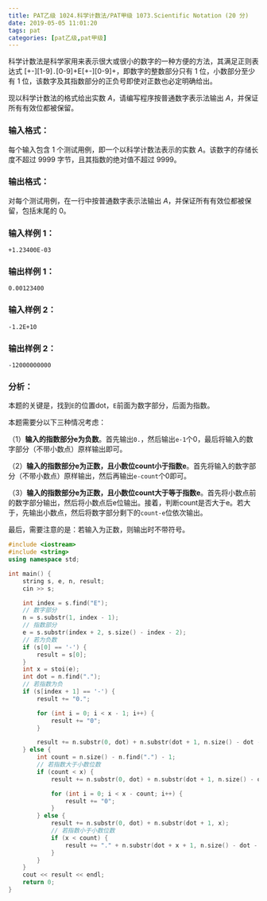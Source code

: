 ```yaml
---
title: PAT乙级 1024.科学计数法/PAT甲级 1073.Scientific Notation (20 分)
date: 2019-05-05 11:01:20
tags: pat
categories: [pat乙级,pat甲级]
---
```


科学计数法是科学家用来表示很大或很小的数字的一种方便的方法，其满足正则表达式 \[+-]\[1-9]`.`[0-9]+E\[+-]\[0-9]+，即数字的整数部分只有 1 位，小数部分至少有 1 位，该数字及其指数部分的正负号即使对正数也必定明确给出。

现以科学计数法的格式给出实数 *A*，请编写程序按普通数字表示法输出 *A*，并保证所有有效位都被保留。

<!--more-->

### 输入格式：

每个输入包含 1 个测试用例，即一个以科学计数法表示的实数 *A*。该数字的存储长度不超过 9999 字节，且其指数的绝对值不超过 9999。

### 输出格式：

对每个测试用例，在一行中按普通数字表示法输出 *A*，并保证所有有效位都被保留，包括末尾的 0。

### 输入样例 1：

```in
+1.23400E-03
```

### 输出样例 1：

```out
0.00123400
```

### 输入样例 2：

```in
-1.2E+10
```

### 输出样例 2：

```out
-12000000000
```

### 分析：

本题的关键是，找到`E`的位置dot，`E`前面为数字部分，后面为指数。

本题需要分以下三种情况考虑：

（1）**输入的指数部分e为负数**。首先输出`0.`，然后输出`e-1`个0，最后将输入的数字部分（不带小数点）原样输出即可。

（2）**输入的指数部分e为正数，且小数位count小于指数e**。首先将输入的数字部分（不带小数点）原样输出，然后再输出`e-count`个0即可。

（3）**输入的指数部分e为正数，且小数位count大于等于指数e**。首先将小数点前的数字部分输出，然后将小数点后e位输出。接着，判断count是否大于e。若大于，先输出小数点，然后将数字部分剩下的`count-e`位依次输出。

最后，需要注意的是：若输入为正数，则输出时不带符号。

```c++
#include <iostream>
#include <string>
using namespace std;

int main() {
	string s, e, n, result;
	cin >> s;

	int index = s.find("E");
	// 数字部分
	n = s.substr(1, index - 1);
	// 指数部分
	e = s.substr(index + 2, s.size() - index - 2);
	// 若为负数
	if (s[0] == '-') {
		result = s[0];
	}
	int x = stoi(e);
	int dot = n.find(".");
	// 若指数为负
	if (s[index + 1] == '-') {
		result += "0.";

		for (int i = 0; i < x - 1; i++) {
			result += "0";
		}

		result += n.substr(0, dot) + n.substr(dot + 1, n.size() - dot - 1);
	} else {
		int count = n.size() - n.find(".") - 1;
		// 若指数大于小数位数
		if (count < x) {
			result += n.substr(0, dot) + n.substr(dot + 1, n.size() - dot - 1);

			for (int i = 0; i < x - count; i++) {
				result += "0";
			}
		} else {
			result += n.substr(0, dot) + n.substr(dot + 1, x);
			// 若指数小于小数位数
			if (x < count) {
				result += "." + n.substr(dot + x + 1, n.size() - dot - x - 1);
			}
		}
	}
	cout << result << endl;
	return 0;
}
```

